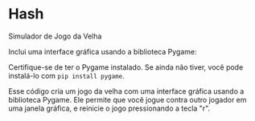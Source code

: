 # Hash
Simulador de Jogo da Velha

Inclui uma interface gráfica usando a biblioteca Pygame:

Certifique-se de ter o Pygame instalado. Se ainda não tiver, você pode instalá-lo com `pip install pygame`.

Esse código cria um jogo da velha com uma interface gráfica usando a biblioteca Pygame. 
Ele permite que você jogue contra outro jogador em uma janela gráfica, e reinicie o jogo pressionando a tecla "r".